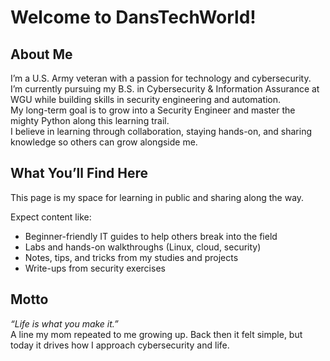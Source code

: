 # Welcome to DansTechWorld!

## About Me
I’m a U.S. Army veteran with a passion for technology and cybersecurity.  
I’m currently pursuing my B.S. in Cybersecurity & Information Assurance at WGU while building skills in security engineering and automation.  
My long-term goal is to grow into a Security Engineer and master the mighty Python along this learning trail.  
I believe in learning through collaboration, staying hands-on, and sharing knowledge so others can grow alongside me.  

## What You’ll Find Here
This page is my space for learning in public and sharing along the way.  

Expect content like:  
- Beginner-friendly IT guides to help others break into the field  
- Labs and hands-on walkthroughs (Linux, cloud, security)  
- Notes, tips, and tricks from my studies and projects  
- Write-ups from security exercises  

## Motto
*“Life is what you make it.”*  
A line my mom repeated to me growing up. Back then it felt simple, but today it drives how I approach cybersecurity and life.  

<!-- If you're reading this raw code, I appreciate your curiosity. Throughout my various projects you’ll find hidden Easter eggs, CTFs, and secret messages. Can you find them all? -->

